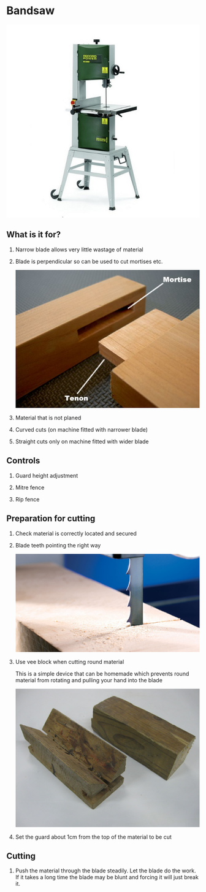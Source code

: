 Bandsaw
=======

![img](8211.jpg)

What is it for?
---------------

1.	Narrow blade allows very little wastage of material

2.	Blade is perpendicular so can be used to cut mortises etc.

	![img](mortise-tenon-joints.jpg)

3.	Material that is not planed

4.	Curved cuts (on machine fitted with narrower blade)

5.	Straight cuts only on machine fitted with wider blade

Controls
--------

1.	Guard height adjustment

2.	Mitre fence

3.	Rip fence

Preparation for cutting
-----------------------

1.	Check material is correctly located and secured

2.	Blade teeth pointing the right way

	![img](bandsaw-TPI-chart.jpg)

3.	Use vee block when cutting round material

	This is a simple device that can be homemade which prevents round material from rotating and pulling your hand into the blade

	![img](FG7WZI1J8OR3V9B.jpg)
	
4. Set the guard about 1cm from the top of the material to be cut

Cutting
-------

1.	Push the material through the blade steadily. Let the blade do the work. If it takes a long time the blade may be blunt and forcing it will just break it.
